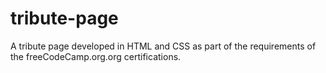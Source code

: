 # tribute-page
A tribute page developed in HTML and CSS as part of the requirements of the freeCodeCamp.org.org certifications.
